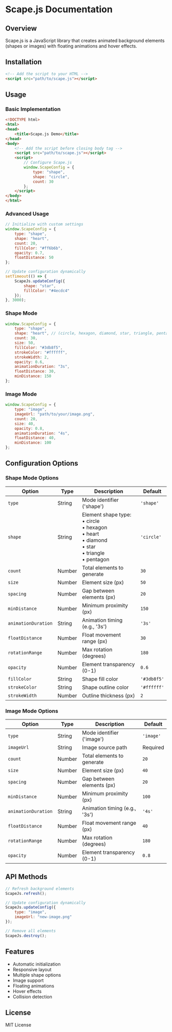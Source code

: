 # Scape.js Documentation

## Overview
Scape.js is a JavaScript library that creates animated background elements (shapes or images) with floating animations and hover effects.

## Installation
```html
<!-- Add the script to your HTML -->
<script src="path/to/scape.js"></script>
```

## Usage
### Basic Implementation
```html
<!DOCTYPE html>
<html>
<head>
    <title>Scape.js Demo</title>
</head>
<body>
    <!-- Add the script before closing body tag -->
    <script src="path/to/scape.js"></script>
    <script>
        // Configure Scape.js
        window.ScapeConfig = {
            type: "shape",
            shape: "circle",
            count: 30
        };
    </script>
</body>
</html>
```

### Advanced Usage
```javascript
// Initialize with custom settings
window.ScapeConfig = {
    type: "shape",
    shape: "heart",
    count: 20,
    fillColor: "#ff6b6b",
    opacity: 0.7,
    floatDistance: 50
};

// Update configuration dynamically
setTimeout(() => {
    ScapeJs.updateConfig({
        shape: "star",
        fillColor: "#4ecdc4"
    });
}, 3000);
```

### Shape Mode
```javascript
window.ScapeConfig = {
    type: "shape",
    shape: "heart", // (circle, hexagon, diamond, star, triangle, pentagon, fly, flower, spiral, splash, tesseract, boom, wave, clover, ripple, shell, fractal)
    count: 30,
    size: 50,
    fillColor: "#3db8f5",
    strokeColor: "#ffffff",
    strokeWidth: 2,
    opacity: 0.6,
    animationDuration: "3s",
    floatDistance: 30,
    minDistance: 150
};
```

### Image Mode
```javascript
window.ScapeConfig = {
    type: "image",
    imageUrl: "path/to/your/image.png",
    count: 20,
    size: 40,
    opacity: 0.8,
    animationDuration: "4s",
    floatDistance: 40,
    minDistance: 100
};
```

## Configuration Options

### Shape Mode Options

| Option | Type | Description | Default |
|--------|------|-------------|---------|
| `type` | String | Mode identifier ('shape') | `'shape'` |
| `shape` | String | Element shape type:<br>• circle<br>• hexagon<br>• heart<br>• diamond<br>• star<br>• triangle<br>• pentagon | `'circle'` |
| `count` | Number | Total elements to generate | `30` |
| `size` | Number | Element size (px) | `50` |
| `spacing` | Number | Gap between elements (px) | `20` |
| `minDistance` | Number | Minimum proximity (px) | `150` |
| `animationDuration` | String | Animation timing (e.g., '3s') | `'3s'` |
| `floatDistance` | Number | Float movement range (px) | `30` |
| `rotationRange` | Number | Max rotation (degrees) | `180` |
| `opacity` | Number | Element transparency (0-1) | `0.6` |
| `fillColor` | String | Shape fill color | `'#3db8f5'` |
| `strokeColor` | String | Shape outline color | `'#ffffff'` |
| `strokeWidth` | Number | Outline thickness (px) | `2` |

### Image Mode Options

| Option | Type | Description | Default |
|--------|------|-------------|---------|
| `type` | String | Mode identifier ('image') | `'image'` |
| `imageUrl` | String | Image source path | Required |
| `count` | Number | Total elements to generate | `20` |
| `size` | Number | Element size (px) | `40` |
| `spacing` | Number | Gap between elements (px) | `20` |
| `minDistance` | Number | Minimum proximity (px) | `100` |
| `animationDuration` | String | Animation timing (e.g., '3s') | `'4s'` |
| `floatDistance` | Number | Float movement range (px) | `40` |
| `rotationRange` | Number | Max rotation (degrees) | `180` |
| `opacity` | Number | Element transparency (0-1) | `0.8` |

## API Methods
```javascript
// Refresh background elements
ScapeJs.refresh();

// Update configuration dynamically
ScapeJs.updateConfig({
    type: "image",
    imageUrl: "new-image.png"
});

// Remove all elements
ScapeJs.destroy();
```

## Features
- Automatic initialization
- Responsive layout
- Multiple shape options
- Image support
- Floating animations
- Hover effects
- Collision detection

## License
MIT License
